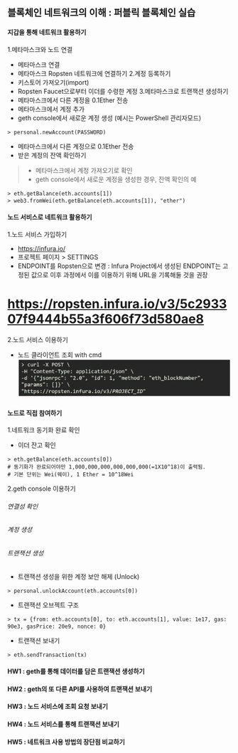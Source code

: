 ## 블록체인 네트워크의 이해 : 퍼블릭 블록체인 실습

#### 지갑을 통해 네트워크 활용하기
1.메타마스크와 노드 연결
- 메타마스크 연결
- 메타마스크 Ropsten 네트워크에 연결하기
2.계정 등록하기
- 키스토어 가져오기(import)
- Ropsten Faucet으로부터 이더를 수령한 계정
3.메타마스크로 트랜잭션 생성하기
- 메타마스크에서 다른 계정을 0.1Ether 전송
- 메타마스크에서 계정 추가
- geth console에서 새로운 계정 생성 (예시는 PowerShell 관리자모드)
```
> personal.newAccount(PASSWORD)
```
- 메타마스크에서 다른 계정으로 0.1Ether 전송
- 받은 계정의 잔액 확인하기
>	- 메타마스크에서 계정 가져오기로 확인
>	- geth console에서 새로운 계정을 생성한 경우, 잔액 확인의 예
```
> eth.getBalance(eth.accounts[1])
> web3.fromWei(eth.getBalance(eth.accounts[1]), "ether")
```  

#### 노드 서비스로 네트워크 활용하기
1.노드 서비스 가입하기
- https://infura.io/
- 프로젝트 페이지 > SETTINGS
- ENDPOINT를 Ropsten으로 변경 : Infura Project에서 생성된 ENDPOINT는 고정된 값으로 이후 과정에서 이를 이용하기 위해 URL을 기록해둘 것을 권장
# https://ropsten.infura.io/v3/5c293307f9444b55a3f606f73d580ae8
2.노드 서비스 이용하기
- 노드 클라이언트 조회 with cmd
![node](md-images/node.JPG)  

#### 노드로 직접 참여하기
1.네트워크 동기화 완료 확인
- 이더 잔고 확인
```
> eth.getBalance(eth.accounts[0])
# 동기화가 완료되어야만 1,000,000,000,000,000,000(=1X10^18)이 출력됨.
# 기본 단위는 Wei(웨이), 1 Ether = 10^18Wei
```
2.geth console 이용하기
###### 연결성 확인
###### 계정 생성
###### 트랜잭션 생성
- 트랜잭션 생성을 위한 계정 보안 해제 (Unlock)
```
> personal.unlockAccount(eth.accounts[0])
```
- 트랜잭션 오브젝트 구조
```
> tx = {from: eth.accounts[0], to: eth.accounts[1], value: 1e17, gas: 90e3, gasPrice: 20e9, nonce: 0}
```
- 트랜잭션 보내기
```
> eth.sendTransaction(tx)
```  

#### HW1 : geth를 통해 데이터를 담은 트랜잭션 생성하기

#### HW2 : geth의 또 다른 API를 사용하여 트랜잭션 보내기

#### HW3 : 노드 서비스에 조회 요청 보내기

#### HW4 : 노드 서비스를 통해 트랜잭션 보내기

#### HW5 : 네트워크 사용 방법의 장단점 비교하기